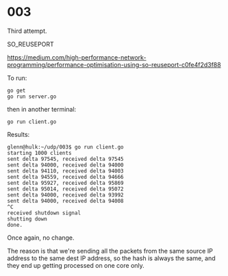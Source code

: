 # 003

Third attempt. 

SO_REUSEPORT

https://medium.com/high-performance-network-programming/performance-optimisation-using-so-reuseport-c0fe4f2d3f88

To run:

```console
go get
go run server.go
```

then in another terminal:

```console
go run client.go
```

Results:

```console
glenn@hulk:~/udp/003$ go run client.go
starting 1000 clients
sent delta 97545, received delta 97545
sent delta 94000, received delta 94000
sent delta 94110, received delta 94003
sent delta 94559, received delta 94666
sent delta 95927, received delta 95869
sent delta 95014, received delta 95072
sent delta 94000, received delta 93992
sent delta 94000, received delta 94008
^C
received shutdown signal
shutting down
done.
```

Once again, no change. 

The reason is that we're sending all the packets from the same source IP address to the same dest IP address, so the hash is always the same, and they end up getting processed on one core only.

